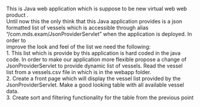 
This is Java web application which is suppose to be new virtual web web product . <br>
Until now this the only think that this Java application provides is a json <br>
formatted list of vessels which is accessible through alias <br>
 “/com.mds.exam/JsonProviderServlet” when the application is deployed. In order to<br> 
 improve the look and feel of the list we need the following:<br>
      1. This list which is provide by this application is hard coded in the java <br>
         code. In order to make our application more flexible propose a change of <br>
         JsonProviderServlet to provide dynamic list of vessels. Read the vessel <br>
         list from a vessels.csv file in which is in the webapp folder.<br>
      2. Create a front page which will display the vessel list provided by the <br>
         JsonProviderServlet. Make a good looking table with all available vessel data.<br>
      3. Create sort and filtering functionality for the table from the previous point<br>